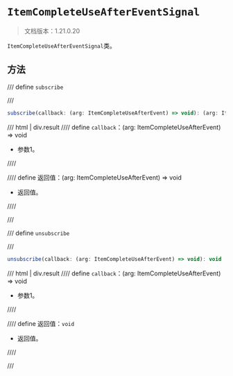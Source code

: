 # `ItemCompleteUseAfterEventSignal`

> 文档版本：1.21.0.20

`ItemCompleteUseAfterEventSignal`类。

## 方法

/// define
`subscribe`


///

```js
subscribe(callback: (arg: ItemCompleteUseAfterEvent) => void): (arg: ItemCompleteUseAfterEvent) => void
```

/// html | div.result
//// define
`callback`：(arg: ItemCompleteUseAfterEvent) => void

- 参数1。


////

//// define
返回值：(arg: ItemCompleteUseAfterEvent) => void

- 返回值。


////

///


/// define
`unsubscribe`


///

```js
unsubscribe(callback: (arg: ItemCompleteUseAfterEvent) => void): void
```

/// html | div.result
//// define
`callback`：(arg: ItemCompleteUseAfterEvent) => void

- 参数1。


////

//// define
返回值：`void`

- 返回值。


////

///

